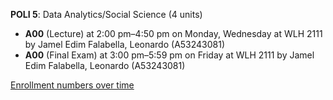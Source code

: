 **POLI 5**: Data Analytics/Social Science (4 units)

- **A00** (Lecture) at 2:00 pm–4:50 pm on Monday, Wednesday at WLH 2111 by Jamel Edim Falabella, Leonardo (A53243081)
- **A00** (Final Exam) at 3:00 pm–5:59 pm on Friday at WLH 2111 by Jamel Edim Falabella, Leonardo (A53243081)

[Enrollment numbers over time](./POLI5.tsv)
